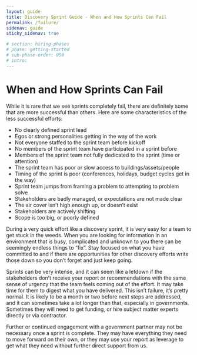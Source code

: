 ```yaml
---
layout: guide
title: Discovery Sprint Guide - When and How Sprints Can Fail
permalink: /failure/
sidenav: guide
sticky_sidenav: true

# section: hiring-phases
# phase: getting-started
# sub-phase-order: 050
# intro: 
---
```


# When and How Sprints Can Fail

While it is rare that we see sprints completely fail, there are definitely some that are more successful than others. Here are some characteristics of the less successful efforts:

- No clearly defined sprint lead
- Egos or strong personalities getting in the way of the work 
- Not everyone staffed to the sprint team before kickoff
- No members of the sprint team have participated in a sprint before 
- Members of the sprint team not fully dedicated to the sprint (time or attention)
- The sprint team has poor or slow access to buildings/assets/people
- Timing of the sprint is poor (conferences, holidays, budget cycles get in the way)
- Sprint team jumps from framing a problem to attempting to problem solve
- Stakeholders are badly managed, or expectations are not made clear
- The air cover isn’t high enough up, or doesn’t exist
- Stakeholders are actively shifting
- Scope is too big, or poorly defined

During a very quick effort like a discovery sprint, it is very easy for a team to get stuck in the weeds. When you are looking for information in an environment that is busy, complicated and unknown to you there can be seemingly endless things to “fix”. Stay focused on what you have committed to and if there are opportunities for other discovery efforts write those down so you don’t forget and just keep going.

Sprints can be very intense, and it can seem like a letdown if the stakeholders don’t receive your report or recommendations with the same sense of urgency that the team feels coming out of the effort. It may take time for them to digest what you have delivered. This isn’t failure, it’s pretty normal. It is likely to be a month or two before next steps are addressed, and it can sometimes take a lot longer than that, especially in governments. Sometimes they will need to get funding, or hire subject matter experts directly or via contractor.

Further or continued engagement with a government partner may not be necessary once a sprint is complete. They may have everything they need to move forward on their own, or they may use your report as leverage to get what they need without further direct support from us.
